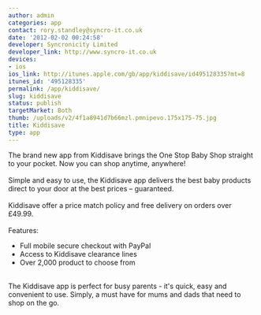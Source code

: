 ```yaml
---
author: admin
categories: app
contact: rory.standley@syncro-it.co.uk
date: '2012-02-02 00:24:58'
developer: Syncronicity Limited
developer_link: http://www.syncro-it.co.uk
devices: 
- ios
ios_link: http://itunes.apple.com/gb/app/kiddisave/id495128335?mt=8
itunes_id: '495128335'
permalink: /app/kiddisave/
slug: kiddisave
status: publish
targetMarket: Both
thumb: /uploads/v2/4f1a8941d7b66mzl.pmnipevo.175x175-75.jpg
title: Kiddisave
type: app
---
```


The brand new app from Kiddisave brings the One Stop Baby Shop straight to your pocket. Now you can shop anytime, anywhere!<br />
<br />
Simple and easy to use, the Kiddisave app delivers the best baby products direct to your door at the best prices – guaranteed.<br />
<br />
Kiddisave offer a price match policy and free delivery on orders over £49.99.<br />
<br />
Features:<br />
- Full mobile secure checkout with PayPal<br />
- Access to Kiddisave clearance lines<br />
- Over 2,000 product to choose from<br />
<br />
The Kiddisave app is perfect for busy parents - it's quick, easy and convenient to use. Simply, a must have for mums and dads that need to shop on the go.